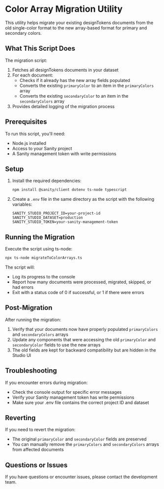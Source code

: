 # Color Array Migration Utility

This utility helps migrate your existing designTokens documents from the old single-color format to the new array-based format for primary and secondary colors.

## What This Script Does

The migration script:
1. Fetches all designTokens documents in your dataset
2. For each document:
   - Checks if it already has the new array fields populated
   - Converts the existing `primaryColor` to an item in the `primaryColors` array
   - Converts the existing `secondaryColor` to an item in the `secondaryColors` array
3. Provides detailed logging of the migration process

## Prerequisites

To run this script, you'll need:
- Node.js installed
- Access to your Sanity project
- A Sanity management token with write permissions

## Setup

1. Install the required dependencies:
   ```bash
   npm install @sanity/client dotenv ts-node typescript
   ```

2. Create a `.env` file in the same directory as the script with the following variables:
   ```
   SANITY_STUDIO_PROJECT_ID=your-project-id
   SANITY_STUDIO_DATASET=production
   SANITY_STUDIO_TOKEN=your-sanity-management-token
   ```

## Running the Migration

Execute the script using ts-node:

```bash
npx ts-node migrateToColorArrays.ts
```

The script will:
- Log its progress to the console
- Report how many documents were processed, migrated, skipped, or had errors
- Exit with a status code of 0 if successful, or 1 if there were errors

## Post-Migration

After running the migration:

1. Verify that your documents now have properly populated `primaryColors` and `secondaryColors` arrays
2. Update any components that were accessing the old `primaryColor` and `secondaryColor` fields to use the new arrays
3. The old fields are kept for backward compatibility but are hidden in the Studio UI

## Troubleshooting

If you encounter errors during migration:
- Check the console output for specific error messages
- Verify your Sanity management token has write permissions
- Make sure your .env file contains the correct project ID and dataset

## Reverting

If you need to revert the migration:
- The original `primaryColor` and `secondaryColor` fields are preserved
- You can manually remove the `primaryColors` and `secondaryColors` arrays from affected documents

## Questions or Issues

If you have questions or encounter issues, please contact the development team. 